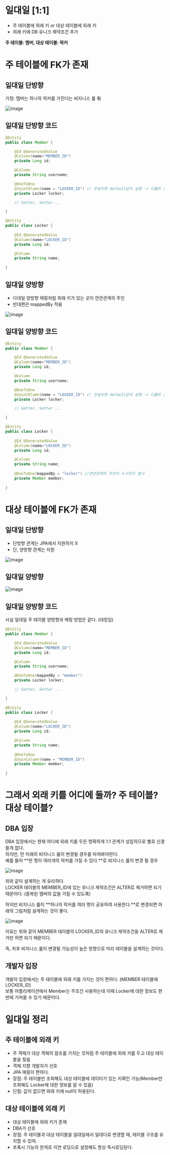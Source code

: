 # 일대일 [1:1]

- 주 테이블에 외래 키 or 대상 테이블에 외래 키
- 외래 키에 DB 유니크 제약조건 추가

**주 테이블: 멤버, 대상 테이블: 락커**

# 주 테이블에 FK가 존재
## 일대일 단방향

가정: 멤버는 하나의 락커를 가진다는 비지니스 룰 有

![image](https://github.com/user-attachments/assets/9afe299b-e28c-4a97-b7fa-fee10d907e49)

## 일대일 단방향 코드

```java
@Entity
public class Member {

    @Id @GeneratedValue
    @Column(name="MEMBER_ID")
    private Long id;

    @Column
    private String username;

    @OneToOne
    @JoinCOlumn(name = "LOCKER_ID") // 안넣으면 default값이 실행 -> 디폴트 값이 지저분하니 적어주자.
    private Locker locker;

    // Getter, Setter ...

}
```

```java
@Entity
public class Locker {
    
    @Id @GeneratedValue
    @Column(name="LOCKER_ID")
    private Long id;

    @Column
    private String name;
    
}

```


## 일대일 양방향

- 다대일 양방향 매핑처럼 외래 키가 있는 곳이 연관관계의 주인   
- 반대편은 mappedBy 적용   

![image](https://github.com/user-attachments/assets/9ffab4bc-fea1-4fb8-8935-f02f801804db)

## 일대일 양방향 코드



```java
@Entity
public class Member {

    @Id @GeneratedValue
    @Column(name="MEMBER_ID")
    private Long id;

    @Column
    private String username;

    @OneToOne
    @JoinCOlumn(name = "LOCKER_ID") // 안넣으면 default값이 실행 -> 디폴트 값이 지저분하니 적어주자.
    private Locker locker;

    // Getter, Setter ...

}
```

```java
@Entity
public class Locker {
    
    @Id @GeneratedValue
    @Column(name="LOCKER_ID")
    private Long id;

    @Column
    private String name;
    
    @OneToOne(mappedBy = "locker") //연관관계의 주인이 누구인지 명시
    private Member member;
    
}

```

# 대상 테이블에 FK가 존재

## 일대일 단방향

- 단방향 관계는 JPA에서 지원하지 X
- 단, 양방향 관계는 지원

![image](https://github.com/user-attachments/assets/8b32e856-e09a-43cb-8fc0-34b2bc32ae5a)   

## 일대일 양방향

![image](https://github.com/user-attachments/assets/18331e74-3cef-42bc-b654-c442810fa342)

## 일대일 양방향 코드
사실 일대일 주 테이블 양방향과 매핑 방법은 같다. (대칭임)   

```java
@Entity
public class Member {

    @Id @GeneratedValue
    @Column(name="MEMBER_ID")
    private Long id;

    @Column
    private String username;

    @OneToOne(mappedBy = "member")
    private Locker locker;

    // Getter, Setter ...

}
```

```java
@Entity
public class Locker {
    
    @Id @GeneratedValue
    @Column(name="LOCKER_ID")
    private Long id;

    @Column
    private String name;
    
    @OneToOne
    @JoinColumn(name = "MEMBER_ID")
    private Member member;
    
}

```

# 그래서 외래 키를 어디에 둘까? 주 테이블? 대상 테이블?

## DBA 입장
DBA 입장에서는 현재 어디에 외래 키를 두든 명확하게 1:1 관계가 성립하므로 별로 신경 쓸게 없다.   
하지만, 먼 미래의 비지니스 룰이 변경될 경우를 따져봐야한다.   
예를 들어 **한 명이 여러개의 락커를 가질 수 있다.**로 비지니스 룰이 변경 될 경우

![image](https://github.com/user-attachments/assets/18331e74-3cef-42bc-b654-c442810fa342)   

위와 같이 설계하는 게 유리하다.   
LOCKER 테이블의 MEMBER_ID에 있는 유니크 제약조건은 ALTER로 제거하면 되기 때문이다. (중복된 멤버의 값을 가질 수 있도록)   

하지만 비지니스 룰이 **하나의 락커를 여러 명이 공유하여 사용한다.**로 변경되면 아래의 그림처럼 설계하는 것이 좋다.   

![image](https://github.com/user-attachments/assets/9ffab4bc-fea1-4fb8-8935-f02f801804db)   

이유는 위와 같이 MEMBER 테이블의 LOCKER_ID의 유니크 제약조건을 ALTER로 제거만 하면 되기 때문이다.   

즉, 차후 비지니스 룰이 변경될 가능성이 높은 방향으로 미리 테이블을 설계하는 것이다.    

## 개발자 입장

개발자 입장에서는 주 테이블에 외래 키를 가지는 것이 편하다. (MEMBER 테이블에 LOCKER_ID)   
보통 어플리케이션에서 Member는 무조건 사용하는데 이때 Locker에 대한 정보도 한 번에 가져올 수 있기 때문이다.   

# 일대일 정리
## 주 테이블에 외래 키
- 주 객체가 대상 객체의 참조를 가지는 것처럼 주 테이블에 외래 키를 두고 대상 테이블을 찾음
- 객체 지향 개발자가 선호
- JPA 매핑이 편하다.
- 장점: 주 테이블만 조회해도 대상 테이블에 데이터가 있는 지확인 가능(Member만 조회해도 Locker에 대한 정보를 알 수 있음)
- 단점: 값이 없으면 외래 키에 null이 허용된다.

## 대상 테이블에 외래 키
- 대상 테이블에 외래 키가 존재
- DBA가 선호
- 장점: 주 테이블과 대상 테이블을 일대일에서 일대다로 변경할 때, 테이블 구조를 유지할 수 있따.
- 프록시 기능의 한게로 지연 로딩으로 설정해도 항상 즉시로딩된다.